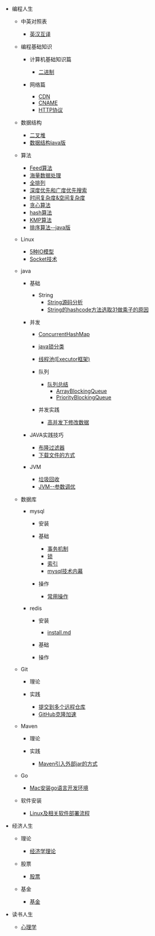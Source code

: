 * 编程人生

    * 中英对照表

        * [英汉互译](./md/编程人生/中英对照表/英汉互译.md)

    * 编程基础知识

        * 计算机基础知识篇
            * [二进制](./md/编程人生/编程基础知识/计算机基础知识篇/二进制.md)

        * 网络篇
            * [CDN](./md/编程人生/编程基础知识/网络篇/CDN.md)
            * [CNAME](./md/编程人生/编程基础知识/网络篇/CNAME.md)
            * [HTTP协议](./md/编程人生/编程基础知识/网络篇/HTTP协议.md)

    * 数据结构

        * [二叉堆](./md/编程人生/data_structure/二叉堆/binary_heap.md)
        * [数据结构java版](./md/编程人生/data_structure/数据结构Java版/数据结构java版.md)

    * 算法

        * [Feed算法](./md/编程人生/algorithm/feed_algorithm.md)
        * [海量数据处理](./md/编程人生/algorithm/海量数据处理.md)
        * [全排列](./md/编程人生/algorithm/全排列.md)
        * [深度优先和广度优先搜索](./md/编程人生/algorithm/深度优先和广度优先搜索.md)
        * [时间复杂度&空间复杂度](./md/编程人生/algorithm/时间复杂度&空间复杂度.md)
        * [贪心算法](./md/编程人生/algorithm/贪心算法.md)
        * [hash算法](./md/编程人生/algorithm/hash算法.md)
        * [KMP算法](./md/编程人生/algorithm/KMP算法.md)
        * [排序算法--java版](./md/编程人生/algorithm/排序算法--java版.md)

    * Linux
        * [5种IO模型](./md/编程人生/Linux/5种IO模型.md)
        * [Socket技术](./md/编程人生/Linux/Socket技术.md)

    * java
        * 基础
            * String
                * [String源码分析](./md/编程人生/java/base/string/String.md)
                * [String的hashcode方法选取31做乘子的原因](./md/编程人生/java/base/string/hashcode_choose_31_reason.md)

        * 并发
            * [ConcurrentHashMap](./md/编程人生/java/high_concurrence/ConcurrentHashMap/ConcurrentHashMap.md)
            * [java锁分类](./md/编程人生/java/high_concurrence/锁/java锁分类.md)
            * [线程池(Executor框架)](./md/编程人生/java/high_concurrence/thread/线程池.md)

            * 队列
                * [队列总结](./md/编程人生/java/high_concurrence/queue/queue_summary.md)
                    * [ArrayBlockingQueue](./md/编程人生/java/high_concurrence/queue/ArrayBlockingQueue.md)
                    * [PriorityBlockingQueue](./md/编程人生/java/high_concurrence/queue/PriorityBlockingQueue.md)
            
            * 并发实践
                * [高并发下修改数据](./md/编程人生/java/high_concurrence/并发实践/高并发下修改数据.md)

        * JAVA实践技巧
            * [布隆过滤器](./md/编程人生/java/实践技巧/布隆过滤器.md)
            * [下载文件的方式](./md/编程人生/java/实践技巧/下载文件的方式.md)

        * JVM
            * [垃圾回收](./md/编程人生/java/jvm/gc.md)
            * [JVM--参数调优](./md/编程人生/java/jvm/参数调优.md)

    * 数据库

        * mysql

            * 安装

            * 基础
                * [事务机制](./md/编程人生/数据库/mysql/基础/事务.md)
                * [锁](./md/编程人生/数据库/mysql/基础/锁.md)
                * [索引](./md/编程人生/数据库/mysql/基础/索引.md)
                * [mysql技术内幕](./md/编程人生/数据库/mysql/基础/mysql技术内幕.md)

            * 操作
                * [常用操作](./md/编程人生/数据库/mysql/操作/常用操作.md)

        * redis

            * 安装
                * [install.md](./md/编程人生/数据库/redis/安装/install.md)

            * 基础

            * 操作

    * Git

        * 理论

        * 实践
            * [提交到多个远程仓库](./md/编程人生/git/提交到多个远程仓库.md)
            * [GitHub克隆加速](./md/编程人生/git/GitHub克隆加速.md)

    * Maven

        * 理论

        * 实践
            * [Maven引入外部jar的方式](./md/编程人生/maven/maven引入外部jar.md)

    * Go
        * [Mac安装go语言开发环境](./md/编程人生/go/mac安装go开发环境.md)

    * 软件安装
        * [Linux及相关软件部署流程](./md/编程人生/software_install/linux部署流程.md)

* 经济人生

    * 理论
        * [经济学理论](./md/经济人生/理论/经济学理论.md)

    * 股票
        * [股票](./md/经济人生/股票/股票.md)

    * 基金
        * [基金](./md/经济人生/基金/基金.md)

* 读书人生

    * [心理学](./md/读书人生/心理学.md)